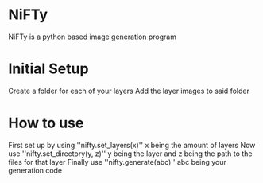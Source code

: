 # NiFTy
NiFTy is a python based image generation program

# Initial Setup
Create a folder for each of your layers
Add the layer images to said folder

# How to use
First set up by using ''nifty.set_layers(x)'' x being the amount of layers
Now use ''nifty.set_directory(y, z)'' y being the layer and z being the path to the files for that layer
Finally use ''nifty.generate(abc)'' abc being your generation code

